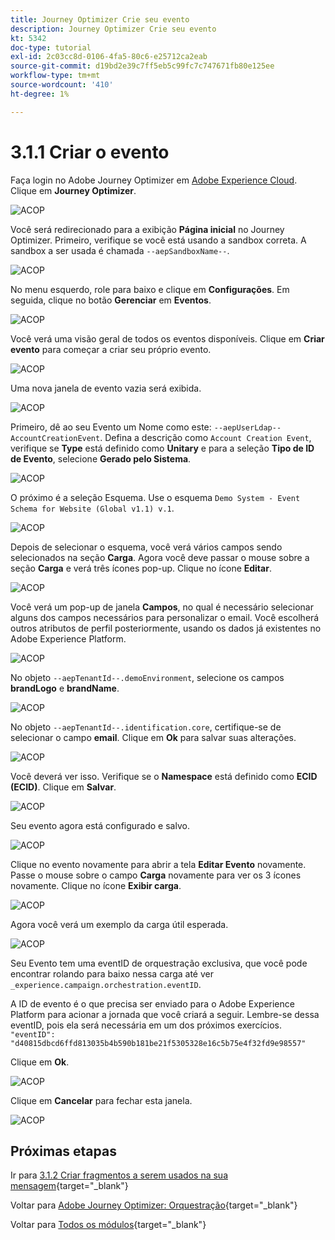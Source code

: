 ```yaml
---
title: Journey Optimizer Crie seu evento
description: Journey Optimizer Crie seu evento
kt: 5342
doc-type: tutorial
exl-id: 2c03cc8d-0106-4fa5-80c6-e25712ca2eab
source-git-commit: d19bd2e39c7ff5eb5c99fc7c747671fb80e125ee
workflow-type: tm+mt
source-wordcount: '410'
ht-degree: 1%

---
```


# 3.1.1 Criar o evento

Faça login no Adobe Journey Optimizer em [Adobe Experience Cloud](https://experience.adobe.com). Clique em **Journey Optimizer**.

![ACOP](./images/acophome.png)

Você será redirecionado para a exibição **Página inicial** no Journey Optimizer. Primeiro, verifique se você está usando a sandbox correta. A sandbox a ser usada é chamada `--aepSandboxName--`.

![ACOP](./images/acoptriglp.png)

No menu esquerdo, role para baixo e clique em **Configurações**. Em seguida, clique no botão **Gerenciar** em **Eventos**.

![ACOP](./images/acopmenu.png)

Você verá uma visão geral de todos os eventos disponíveis. Clique em **Criar evento** para começar a criar seu próprio evento.

![ACOP](./images/emptyevent.png)

Uma nova janela de evento vazia será exibida.

![ACOP](./images/emptyevent1.png)

Primeiro, dê ao seu Evento um Nome como este: `--aepUserLdap--AccountCreationEvent`.
Defina a descrição como `Account Creation Event`, verifique se **Type** está definido como **Unitary** e para a seleção **Tipo de ID de Evento**, selecione **Gerado pelo Sistema**.

![ACOP](./images/eventdescription.png)

O próximo é a seleção Esquema. Use o esquema `Demo System - Event Schema for Website (Global v1.1) v.1`.

![ACOP](./images/eventschema.png)

Depois de selecionar o esquema, você verá vários campos sendo selecionados na seção **Carga**. Agora você deve passar o mouse sobre a seção **Carga** e verá três ícones pop-up. Clique no ícone **Editar**.

![ACOP](./images/eventpayload.png)

Você verá um pop-up de janela **Campos**, no qual é necessário selecionar alguns dos campos necessários para personalizar o email.  Você escolherá outros atributos de perfil posteriormente, usando os dados já existentes no Adobe Experience Platform.

![ACOP](./images/eventfields.png)

No objeto `--aepTenantId--.demoEnvironment`, selecione os campos **brandLogo** e **brandName**.

![ACOP](./images/eventpayloadbr.png)

No objeto `--aepTenantId--.identification.core`, certifique-se de selecionar o campo **email**. Clique em **Ok** para salvar suas alterações.

![ACOP](./images/eventpayloadbrid.png)

Você deverá ver isso. Verifique se o **Namespace** está definido como **ECID (ECID)**. Clique em **Salvar**.

![ACOP](./images/eventsave.png)

Seu evento agora está configurado e salvo.

![ACOP](./images/eventdone.png)

Clique no evento novamente para abrir a tela **Editar Evento** novamente. Passe o mouse sobre o campo **Carga** novamente para ver os 3 ícones novamente. Clique no ícone **Exibir carga**.

![ACOP](./images/viewevent.png)

Agora você verá um exemplo da carga útil esperada.

![ACOP](./images/fullpayload.png)

Seu Evento tem uma eventID de orquestração exclusiva, que você pode encontrar rolando para baixo nessa carga até ver `_experience.campaign.orchestration.eventID`.

A ID de evento é o que precisa ser enviado para o Adobe Experience Platform para acionar a jornada que você criará a seguir. Lembre-se dessa eventID, pois ela será necessária em um dos próximos exercícios.
`"eventID": "d40815dbcd6ffd813035b4b590b181be21f5305328e16c5b75e4f32fd9e98557"`

Clique em **Ok**.

![ACOP](./images/payloadeventID.png)

Clique em **Cancelar** para fechar esta janela.

![ACOP](./images/payloadeventID1.png)

## Próximas etapas

Ir para [3.1.2 Criar fragmentos a serem usados na sua mensagem](./ex2.md){target="_blank"}

Voltar para [Adobe Journey Optimizer: Orquestração](./journey-orchestration-create-account.md){target="_blank"}

Voltar para [Todos os módulos](./../../../../overview.md){target="_blank"}

